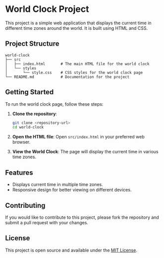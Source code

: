 # World Clock Project

This project is a simple web application that displays the current time in different time zones around the world. It is built using HTML and CSS.

## Project Structure

```
world-clock
├── src
│   ├── index.html       # The main HTML file for the world clock
│   └── styles
│       └── style.css    # CSS styles for the world clock page
└── README.md            # Documentation for the project
```

## Getting Started

To run the world clock page, follow these steps:

1. **Clone the repository**:
   ```bash
   git clone <repository-url>
   cd world-clock
   ```

2. **Open the HTML file**:
   Open `src/index.html` in your preferred web browser.

3. **View the World Clock**:
   The page will display the current time in various time zones.

## Features

- Displays current time in multiple time zones.
- Responsive design for better viewing on different devices.

## Contributing

If you would like to contribute to this project, please fork the repository and submit a pull request with your changes.

## License

This project is open source and available under the [MIT License](LICENSE).